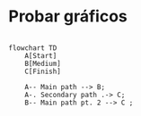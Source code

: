 # Probar gráficos

```mermaid

flowchart TD
	A[Start]
	B[Medium]
	C[Finish]
	
	A-- Main path --> B;
	A-. Secondary path .-> C;
	B-- Main path pt. 2 --> C ;
```